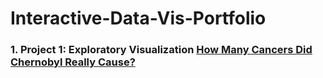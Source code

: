 # Interactive-Data-Vis-Portfolio



### 1. Project 1: Exploratory Visualization [How Many Cancers Did Chernobyl Really Cause?](https://alexavdeyev.github.io/Interactive-Data-Vis-Portfolio/Project1/)
